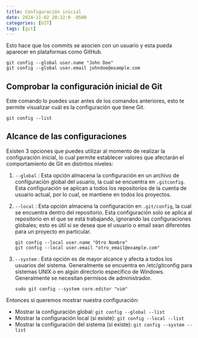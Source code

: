```yaml
---
title: Configuración inicial
date: 2024-11-02 20:22:0 -0500
categories: [GIT]
tags: [git]
---
```


Esto hace que los commits se asocien con un usuario y esta pueda aparecer en plataformas como GitHub.

```
git config --global user.name "John Doe"
git config --global user.email johndoe@example.com
```

## Comprobar la configuración inicial de Git

Este comando lo puedes usar antes de los comandos anteriores, esto te permite visualizar cuál es la configuración que tiene Git.

```
git config --list
```

## Alcance de las configuraciones

Existen 3 opciones que puedes utilizar al momento de realizar la configuración inicial, lo cual permite establecer valores que afectarán el comportamiento de Git en distintos niveles:

1. `--global` : Esta opción almacena la configuración en un archivo de configuración global del usuario, la cual se encuentra en `.gitconfig`. Esta configuración se aplican a todos los repositorios de la cuenta de usuario actual, por lo cual, se mantiene en todos los proyectos.

2. `--local` : Esta opción almacena la configuración en `.git/config`, la cual se encuentra dentro del repositorio. Esta configuración solo se aplica al repositorio en el que se está trabajando, ignorando las configuraciones globales; esto es útil si se desea que el usuario o email sean diferentes para un proyecto en particular.

    ```
    git config --local user.name "Otro Nombre"
    git config --local user.email "otro_email@example.com"
    ``` 

3. `--system` : Esta opción es de mayor alcance y afecta a todos los usuarios del sistema. Generalmente se encuentra en /etc/gitconfig para sistemas UNIX o en algún directorio específico de Windows. Generalmente se necesitan permisos de administrador.

    ```
    sudo git config --system core.editor "vim"
    ```

Entonces si queremos mostrar nuestra configuración:

- Mostrar la configuración global: 
  `git config --global --list`
- Mostrar la configuración local (si existe):
  `git config --local --list`
- Mostrar la configuración del sistema (si existe):
  `git config --system --list`
